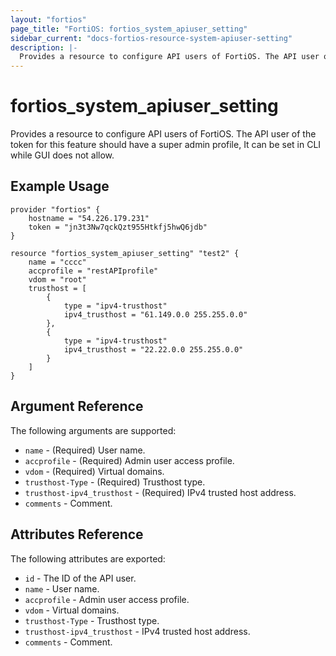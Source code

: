 ```yaml
---
layout: "fortios"
page_title: "FortiOS: fortios_system_apiuser_setting"
sidebar_current: "docs-fortios-resource-system-apiuser-setting"
description: |-
  Provides a resource to configure API users of FortiOS. The API user of the token for this feature should have a super admin profile, It can be set in CLI while GUI does not allow.
---
```


# fortios_system_apiuser_setting
Provides a resource to configure API users of FortiOS. The API user of the token for this feature should have a super admin profile, It can be set in CLI while GUI does not allow.

## Example Usage
```hcl
provider "fortios" {
	hostname = "54.226.179.231"
	token = "jn3t3Nw7qckQzt955Htkfj5hwQ6jdb"	
}

resource "fortios_system_apiuser_setting" "test2" {
	name = "cccc"
	accprofile = "restAPIprofile"
	vdom = "root"
	trusthost = [
		{
			type = "ipv4-trusthost"
			ipv4_trusthost = "61.149.0.0 255.255.0.0"
		},
		{
			type = "ipv4-trusthost"
			ipv4_trusthost = "22.22.0.0 255.255.0.0"
		}				
	]
}
```

## Argument Reference
The following arguments are supported:
* `name` - (Required) User name.
* `accprofile` - (Required) Admin user access profile.
* `vdom` - (Required) Virtual domains.
* `trusthost-Type` - (Required) Trusthost type.
* `trusthost-ipv4_trusthost` - (Required) IPv4 trusted host address.
* `comments` - Comment.

## Attributes Reference
The following attributes are exported:
* `id` - The ID of the API user.
* `name` - User name.
* `accprofile` - Admin user access profile.
* `vdom` - Virtual domains.
* `trusthost-Type` - Trusthost type.
* `trusthost-ipv4_trusthost` - IPv4 trusted host address.
* `comments` - Comment.
